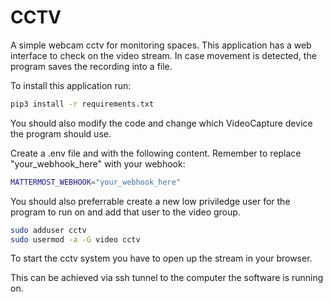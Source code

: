 # CCTV

A simple webcam cctv for monitoring spaces. This application has a web interface to check on the video stream. In case movement is detected, the program saves the recording into a file.

To install this application run:

``` bash
pip3 install -r requirements.txt
```

You should also modify the code and change which VideoCapture device the program should use.

Create a .env file and with the following content. Remember to replace "your_webhook_here" with your webhook:

``` bash
MATTERMOST_WEBHOOK="your_webhook_here"
```

You should also preferrable create a new low priviledge user for the program to run on and add that user to the video group.

``` bash
sudo adduser cctv
sudo usermod -a -G video cctv
```

To start the cctv system you have to open up the stream in your browser.

This can be achieved via ssh tunnel to the computer the software is running on.
